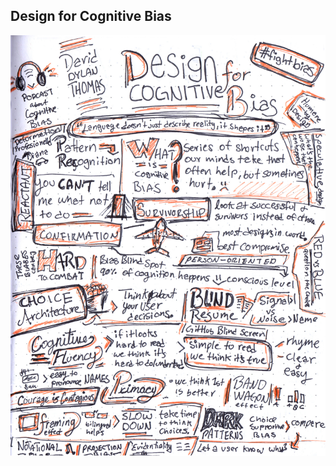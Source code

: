 ## Design for Cognitive Bias

![David Dylan Thomas on Cognitive Bias](img/08-david-dylan-thomas.jpg)
